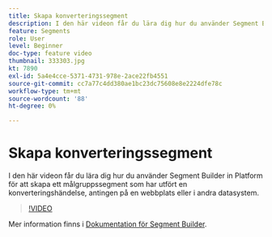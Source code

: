 ```yaml
---
title: Skapa konverteringssegment
description: I den här videon får du lära dig hur du använder Segment Builder in Platform för att skapa ett målgruppssegment som har utfört en konverteringshändelse, antingen på en webbplats eller i andra datasystem.
feature: Segments
role: User
level: Beginner
doc-type: feature video
thumbnail: 333303.jpg
kt: 7890
exl-id: 5a4e4cce-5371-4731-978e-2ace22fb4551
source-git-commit: cc7a77c4dd380ae1bc23dc75608e8e2224dfe78c
workflow-type: tm+mt
source-wordcount: '88'
ht-degree: 0%

---
```


# Skapa konverteringssegment

I den här videon får du lära dig hur du använder Segment Builder in Platform för att skapa ett målgruppssegment som har utfört en konverteringshändelse, antingen på en webbplats eller i andra datasystem.

>[!VIDEO](https://video.tv.adobe.com/v/333303/?quality=12&learn=on)

Mer information finns i [Dokumentation för Segment Builder](https://experienceleague.adobe.com/docs/experience-platform/segmentation/ui/segment-builder.html).
